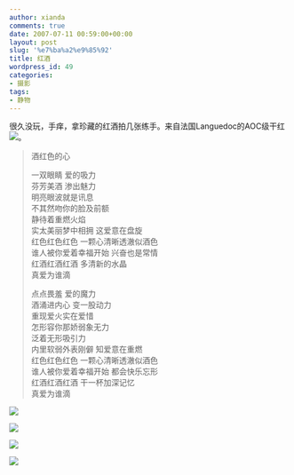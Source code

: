 ```yaml
---
author: xianda
comments: true
date: 2007-07-11 00:59:00+00:00
layout: post
slug: '%e7%ba%a2%e9%85%92'
title: 红酒
wordpress_id: 49
categories:
- 摄影
tags:
- 静物
---
```


很久没玩，手痒，拿珍藏的红酒拍几张练手。来自法国Languedoc的AOC级干红![](http://shared.live.com/VIf!VWmJbs6tK-ObyYk28Q/emoticons/smile_teeth.gif)。

 

 

>   
> 
> 酒红色的心
> 
>    
> 
>    
> 
> 一双眼睛 爱的吸力         
芬芳美酒 渗出魅力          
明亮眼波就是讯息          
不其然吻你的脸及前额          
静待着重燃火焰          
实太美丽梦中相拥 这爱意在盘旋          
红色红色红色 一颗心清晰透澈似酒色          
谁人被你爱着幸福开始 兴奋也是常情          
红酒红酒红酒 多清新的水晶          
真爱为谁滴
> 
>    
> 
>    
> 
> 点点畏羞 爱的魔力         
酒涌进内心 变一股动力          
重现爱火实在爱惜          
怎形容你那娇弱象无力          
泛着无形吸引力          
内里软弱外表刚僻 知爱意在重燃          
红色红色红色 一颗心清晰透澈似酒色          
谁人被你爱着幸福开始 都会快乐忘形          
红酒红酒红酒 干一杯加深记忆          
真爱为谁滴

 

![](http://tkfiles.storage.msn.com/y1p4g3jqV0MUEmCqoKDQIlVjij-648zQz9lwrhSLTUaLWhoiv8znEXe8Fvi84oDMMBZ)

<!-- more -->

![](http://tkfiles.storage.msn.com/y1p4g3jqV0MUEkbZxEe_b9Wl1aH_O4dQZXgK2cTZvR_9T7Ylej_x-qCg2-0bPuhlW7Y)

 

![](http://tkfiles.storage.msn.com/y1p4g3jqV0MUEldLx3BPRpI3wRaCLuPA-xKliI9PcSgYyx0i0t4GMxqglDMiXvt2ByI)

 

![](http://tkfiles.storage.msn.com/y1p4g3jqV0MUEmYjmR40yjkcU6rmZJZ82n_AVwPOQ89YYyE9JIxtZN9gTpIo5RATpsM)
